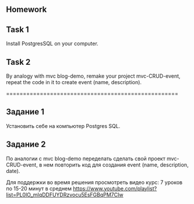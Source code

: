 ##  Homework

## Task 1
Install PostgresSQL on your computer.

## Task 2
By analogy with mvc blog-demo, remake your project mvc-CRUD-event,
repeat the code in it to create event (name, description).

===================================================

## Задание 1 
Установить себе на компьютер Postgres SQL.

## Задание 2
По аналогии с mvc blog-demo переделать сделать свой проект mvc-CRUD-event,
в нем повторить код для создания event (name, description, date).

Для поддержки во время решения просмотреть видео курс:
7 уроков по 15-20 минут в среднем
https://www.youtube.com/playlist?list=PL0lO_mIqDDFUYDRzvocu5EsFGBqPM7CIw 
